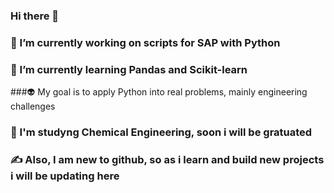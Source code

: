 ### Hi there 👋

<!--
**diogenesfalcade/diogenesfalcade** is a ✨ _special_ ✨ repository because its `README.md` (this file) appears on your GitHub profile.

Here are some ideas to get you started:

- 🔭 I’m currently working on ...
- 🌱 I’m currently learning ...
- 👯 I’m looking to collaborate on ...
- 🤔 I’m looking for help with ...
- 💬 Ask me about ...
- 📫 How to reach me: ...
- 😄 Pronouns: ...
- ⚡ Fun fact: ...
-->
 ### 🔭 I’m currently working on scripts for SAP with Python
 ### 🌱 I’m currently learning Pandas and Scikit-learn
 ###👽 My goal is to apply Python into real problems, mainly engineering challenges
 ### 🤯 I'm studyng Chemical Engineering, soon i will be gratuated
 
 ### ✍ Also, I am new to github, so as i learn and build new projects i will be updating here
